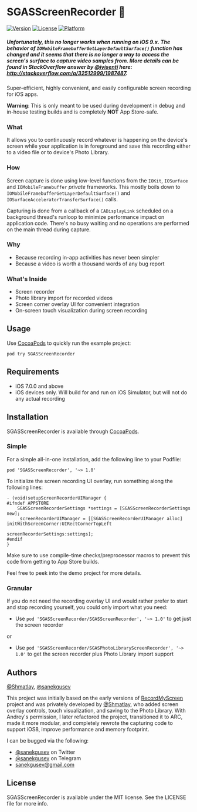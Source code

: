 # SGASScreenRecorder :movie_camera:

[![Version](https://img.shields.io/cocoapods/v/SGASScreenRecorder.svg?style=flat)](http://cocoapods.org/pods/SGASScreenRecorder)
[![License](https://img.shields.io/cocoapods/l/SGASScreenRecorder.svg?style=flat)](http://cocoapods.org/pods/SGASScreenRecorder)
[![Platform](https://img.shields.io/cocoapods/p/SGASScreenRecorder.svg?style=flat)](http://cocoapods.org/pods/SGASScreenRecorder)

##### Unfortunately, this no longer works when running on iOS 9.x. The behavior of `IOMobileFramebufferGetLayerDefaultSurface()` function has changed and it seems that there is no longer a way to access the screen's surface to capture video samples from. More details can be found in StackOverflow answer by [@jvisenti](https://github.com/jvisenti) here: http://stackoverflow.com/a/32512999/1987487.

Super-efficient, highly convenient, and easily configurable screen recording for iOS apps.

**Warning**: This is only meant to be used during development in debug and in-house testing builds and is completely **NOT** App Store-safe.

### What

It allows you to continuously record whatever is happening on the device's screen while your application is in foreground and save this recording either to a video file or to device's Photo Library.

### How

Screen capture is done using low-level functions from the `IOKit`, `IOSurface` and `IOMobileFramebuffer` *private* frameworks. This mostly boils down to `IOMobileFramebufferGetLayerDefaultSurface()` and `IOSurfaceAcceleratorTransferSurface()` calls.

Capturing is done from a callback of a `CADisplayLink` scheduled on a background thread's runloop to minimize performance impact on application code. There's no busy waiting and no operations are performed on the main thread during capture.

### Why

* Because recording in-app activities has never been simpler
* Because a video is worth a thousand words of any bug report

### What's Inside

* Screen recorder
* Photo library import for recorded videos
* Screen corner overlay UI for convenient integration
* On-screen touch visualization during screen recording

## Usage

Use [CocoaPods](http://cocoapods.org) to quickly run the example project:

	pod try SGASScreenRecorder


## Requirements

* iOS 7.0.0 and above
* iOS devices only. Will build for and run on iOS Simulator, but will not do any actual recording


## Installation

SGASScreenRecorder is available through [CocoaPods](http://cocoapods.org).

### Simple

For a simple all-in-one installation, add the following line to your Podfile:

    pod 'SGASScreenRecorder', '~> 1.0'

To initialize the screen recording UI overlay, run something along the following lines:

```objc
- (void)setupScreenRecorderUIManager {
#ifndef APPSTORE
    SGASScreenRecorderSettings *settings = [SGASScreenRecorderSettings new];
    _screenRecorderUIManager = [[SGASScreenRecorderUIManager alloc] initWithScreenCorner:UIRectCornerTopLeft
                                                                  screenRecorderSettings:settings];
#endif
}
```

Make sure to use compile-time checks/preprocessor macros to prevent this code from getting to App Store builds.

Feel free to peek into the demo project for more details.

### Granular

If you do not need the recording overlay UI and would rather prefer to start and stop recording yourself, you could only import what you need:

* Use `pod 'SGASScreenRecorder/SGASScreenRecorder', '~> 1.0'` to get just the screen recorder

or

* Use `pod 'SGASScreenRecorder/SGASPhotoLibraryScreenRecorder', '~> 1.0'` to get the screen recorder plus Photo Library import support


## Authors

[@Shmatlay](https://github.com/Shmatlay), [@sanekgusev](https://github.com/sanekgusev)

This project was initially based on the early versions of [RecordMyScreen](https://github.com/coolstar/RecordMyScreen) project and was privately developed by [@Shmatlay](https://github.com/Shmatlay), who added screen overlay controls, touch visualization, and saving to the Photo Library. With Andrey's permission, I later refactored the project, transitioned it to ARC, made it more modular, and completely rewrote the capturing code to support iOS8, improve performance and memory footprint.

I can be bugged via the following:

* [@sanekgusev](https://twitter.com/sanekgusev) on Twitter
* [@sanekgusev](https://telegram.me/sanekgusev) on Telegram
* [sanekgusev@gmail.com](mailto:sanekgusev@gmail.com)


## License

SGASScreenRecorder is available under the MIT license. See the LICENSE file for more info.

